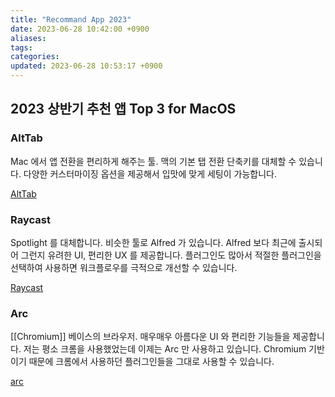```yaml
---
title: "Recommand App 2023"
date: 2023-06-28 10:42:00 +0900
aliases: 
tags: 
categories: 
updated: 2023-06-28 10:53:17 +0900
---
```


## 2023 상반기 추천 앱 Top 3 for MacOS

### AltTab

Mac 에서 앱 전환을 편리하게 해주는 툴. 맥의 기본 탭 전환 단축키를 대체할 수 있습니다. 다양한 커스터마이징 옵션을 제공해서 입맛에 맞게 세팅이 가능합니다.

[AltTab](https://alt-tab-macos.netlify.app/)

### Raycast

Spotlight 를 대체합니다. 비슷한 툴로 Alfred 가 있습니다. Alfred 보다 최근에 출시되어 그런지 유려한 UI, 편리한 UX 를 제공합니다. 플러그인도 많아서 적절한 플러그인을 선택하여 사용하면 워크플로우를 극적으로 개선할 수 있습니다.

[Raycast](https://www.raycast.com/)

### Arc

[[Chromium]] 베이스의 브라우저. 매우매우 아름다운 UI 와 편리한 기능들을 제공합니다. 저는 평소 크롬을 사용했었는데 이제는 Arc 만 사용하고 있습니다. Chromium 기반이기 때문에 크롬에서 사용하던 플러그인들을 그대로 사용할 수 있습니다.

[arc](https://arc.net/)
